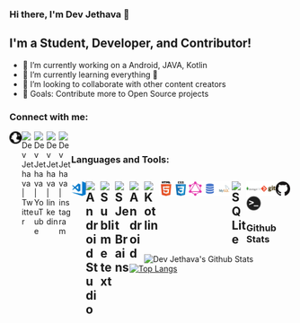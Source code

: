 ### Hi there, I'm Dev Jethava 👋

## I'm a Student, Developer, and Contributor!

- 🔭 I’m currently working on a Android, JAVA, Kotlin
- 🌱 I’m currently learning everything 🤣
- 👯 I’m looking to collaborate with other content creators
- 🥅 Goals: Contribute more to Open Source projects

### Connect with me:

[<img align="left" alt="Dev Jethava | website" width="22px" src="https://raw.githubusercontent.com/iconic/open-iconic/master/svg/globe.svg" />][linkedin]
[<img align="left" alt="Dev Jethava | Twitter" width="22px" src="https://cdn.jsdelivr.net/npm/simple-icons@v3/icons/twitter.svg" />][linkedin]
[<img align="left" alt="Dev Jethava | YouTube" width="22px" src="https://cdn.jsdelivr.net/npm/simple-icons@v3/icons/youtube.svg" />][linkedin]
[<img align="left" alt="Dev Jethava | linkedin" width="22px" src="https://cdn.jsdelivr.net/npm/simple-icons@v3/icons/linkedin.svg" />][linkedin]
[<img align="left" alt="Dev Jethava | instagram" width="22px" src="https://cdn.jsdelivr.net/npm/simple-icons@v3/icons/instagram.svg" />][instagram]

<br />

### Languages and Tools:

[<img align="left" alt="Visual Studio Code" width="26px" src="https://raw.githubusercontent.com/github/explore/80688e429a7d4ef2fca1e82350fe8e3517d3494d/topics/visual-studio-code/visual-studio-code.png" />][github]
[<img align="left" alt="Android Studio" width="26px" src="https://upload.wikimedia.org/wikipedia/commons/3/34/Android_Studio_icon.svg" />][github]
[<img align="left" alt="Sublime text" width="26px" src="https://cdn.worldvectorlogo.com/logos/sublime-text.svg" />][github]
[<img align="left" alt="SJet Brains" width="26px" src="https://png2.cleanpng.com/sh/fcdaf509473ecdebf66c6537bbbaf19e/L0KzQYm3V8A1N5dBjZH0aYP2gLBuTfpmfJN3edt3cz3sfsXsjPxqcl5ufNdqLXzyd7E0gB9ueKZ5feQ2c3BphMjokvUubZ1mRed3Y3Bxdrb5hf5kbV46eqVsY3PpQ4m4g8A2PV84SaYCMEC1R4K8U8A4OWI3UKUAM0G4PsH1h5==/kisspng-jetbrains-intellij-idea-logo-computer-software-ela-unconference-5b3cccf381c055.3147002715307112835315.png" />][github]
[<img align="left" alt="Android" width="26px" src="https://newszook.com/wp-content/uploads/2019/12/Free-Applications-For-Android-Devices.png" />][linkedin]
[<img align="left" alt="Kotlin" width="26px" src="https://upload.wikimedia.org/wikipedia/commons/7/74/Kotlin-logo.svg" />][linkedin]
[<img align="left" alt="HTML5" width="26px" src="https://raw.githubusercontent.com/github/explore/80688e429a7d4ef2fca1e82350fe8e3517d3494d/topics/html/html.png" />][github]
[<img align="left" alt="CSS3" width="26px" src="https://raw.githubusercontent.com/github/explore/80688e429a7d4ef2fca1e82350fe8e3517d3494d/topics/css/css.png" />][github]
[<img align="left" alt="GraphQL" width="26px" src="https://raw.githubusercontent.com/github/explore/80688e429a7d4ef2fca1e82350fe8e3517d3494d/topics/graphql/graphql.png" />][github]
[<img align="left" alt="SQL" width="26px" src="https://raw.githubusercontent.com/github/explore/80688e429a7d4ef2fca1e82350fe8e3517d3494d/topics/sql/sql.png" />][github]
[<img align="left" alt="MySQL" width="26px" src="https://raw.githubusercontent.com/github/explore/80688e429a7d4ef2fca1e82350fe8e3517d3494d/topics/mysql/mysql.png" />][github]
[<img align="left" alt="SQLite" width="26px" src="https://www.sqlite.org/images/sqlite370_banner.gif" />][github]
[<img align="left" alt="MongoDB" width="26px" src="https://raw.githubusercontent.com/github/explore/80688e429a7d4ef2fca1e82350fe8e3517d3494d/topics/mongodb/mongodb.png" />][github]
[<img align="left" alt="Git" width="26px" src="https://raw.githubusercontent.com/github/explore/80688e429a7d4ef2fca1e82350fe8e3517d3494d/topics/git/git.png" />][github]
[<img align="left" alt="GitHub" width="26px" src="https://raw.githubusercontent.com/github/explore/78df643247d429f6cc873026c0622819ad797942/topics/github/github.png" />][github]
[<img align="left" alt="Terminal" width="26px" src="https://raw.githubusercontent.com/github/explore/80688e429a7d4ef2fca1e82350fe8e3517d3494d/topics/terminal/terminal.png" />][github]
<br />
<br />
---

### Github Stats
<img align="left" alt="Dev Jethava's Github Stats" src="https://github-readme-stats.codestackr.vercel.app/api?username=DevJethava&show_icons=true&hide_border=true" />


[![Top Langs](https://github-readme-stats.vercel.app/api/top-langs/?username=DevJethava&langs_count=8)](https://github.com/anuraghazra/github-readme-stats)


[instagram]: https://instagram.com/dev_the__d
[linkedin]: https://www.linkedin.com/in/dev-jethava/
[github]: https://github.com/DevJethava